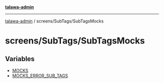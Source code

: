 [**talawa-admin**](../../../README.md)

***

[talawa-admin](../../../modules.md) / screens/SubTags/SubTagsMocks

# screens/SubTags/SubTagsMocks

## Variables

- [MOCKS](variables/MOCKS.md)
- [MOCKS\_ERROR\_SUB\_TAGS](variables/MOCKS_ERROR_SUB_TAGS.md)
